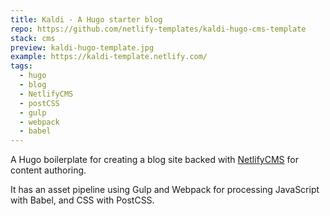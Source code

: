 ```yaml
---
title: Kaldi - A Hugo starter blog
repo: https://github.com/netlify-templates/kaldi-hugo-cms-template
stack: cms
preview: kaldi-hugo-template.jpg
example: https://kaldi-template.netlify.com/
tags:
  - hugo
  - blog
  - NetlifyCMS
  - postCSS
  - gulp
  - webpack
  - babel
---
```


A Hugo boilerplate for creating a blog site backed with [NetlifyCMS](https://www.netlifycms.org) for content authoring.

It has an asset pipeline using Gulp and Webpack for processing JavaScript with Babel, and CSS with PostCSS.
